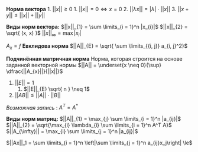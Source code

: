 **Норма вектора**
	1. $||x|| \ge 0$
		1. $||x|| = 0 \iff x = 0$
	2. $||\lambda x|| = |\lambda| \cdot ||x||$
	3. $||x + y|| \le ||x|| + ||y||$

**Виды норм вектора:**
$||x||_{1} = \sum \limits_{i = 1}^n |x_{i}|$
$||x||_{2} = \sqrt{ (x, x) }$
$||x||_{\infty} = \max |x_{i}|$

$A_x = f$
**Евклидова норма**
$||A||_{E} = \sqrt{ \sum \limits_{{i, j}} a_{i, j}^2}$

**Подчинённая матричная норма**
	Норма, которая строится на основе заданной векторной нормы
$||A|| = \underset{x \neq 0}{\sup} \dfrac{||A_{x}||}{||x||}$
1. $||E|| = 1$
	1. $||E||_{E} \sqrt{ n } \neq 1$
2. $||AB|| \le ||A|| \cdot ||B||$

*Возможная запись* :  $A^T = A^*$

**Виды норм матриц:**
$||A||_{1} = \max_{j} \sum \limits_{i = 1}^n |a_{ij}|$
$||A||_{2} = \sqrt{\max_{i} \lambda_{i} \sum \limits_{i = 1}^n A^T A}$
$||A_{\infty}|| = \max_{i} \sum \limits_{j = 1}^n |a_{ij}|$

$||Ax||_1 = \sum \limits_{i = 1}^n \left|\sum \limits_{j = 1}^n a_{ij}x_j\right| \le$